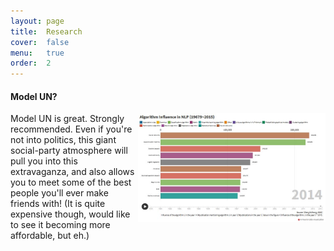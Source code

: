 ```yaml
---
layout: page
title:  Research
cover:  false
menu:   true
order:  2
---
```


#### Model UN?
<img src="./research/algorithm_entity/algorithm.jpg" alt="Name tags of attended MUN conferences" align="right" width="300"/>

Model UN is great. Strongly recommended. Even if you're not into politics, this giant social-party atmosphere will pull you into this extravaganza, and also allows you to meet some of the best people you'll ever make friends with! (It is quite expensive though, would like to see it becoming more affordable, but eh.)
